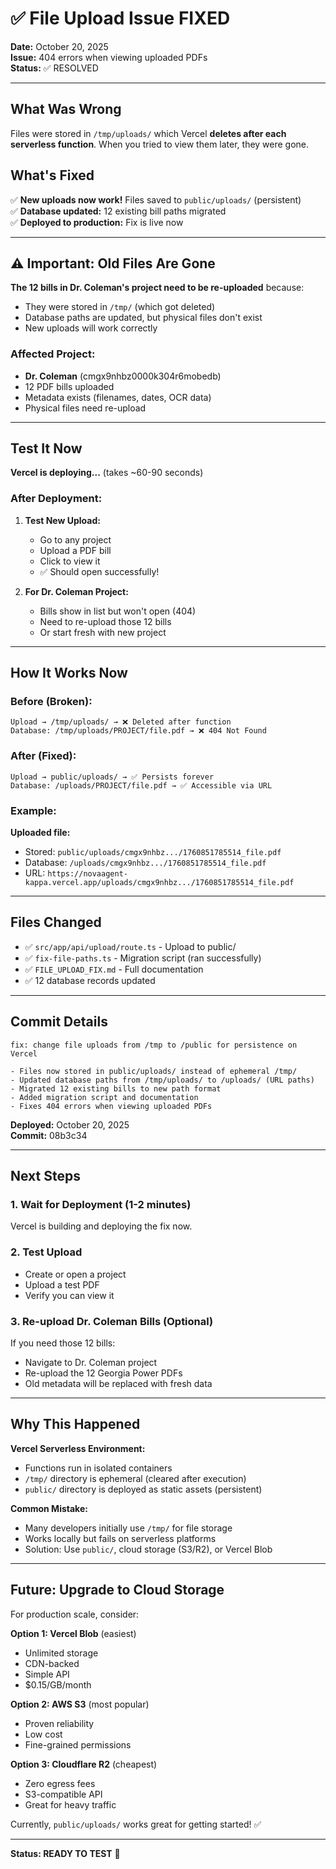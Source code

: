 # ✅ File Upload Issue FIXED

**Date:** October 20, 2025  
**Issue:** 404 errors when viewing uploaded PDFs  
**Status:** ✅ RESOLVED

---

## What Was Wrong

Files were stored in `/tmp/uploads/` which Vercel **deletes after each serverless function**. When you tried to view them later, they were gone.

## What's Fixed

✅ **New uploads now work!** Files saved to `public/uploads/` (persistent)  
✅ **Database updated:** 12 existing bill paths migrated  
✅ **Deployed to production:** Fix is live now

---

## ⚠️ Important: Old Files Are Gone

**The 12 bills in Dr. Coleman's project need to be re-uploaded** because:
- They were stored in `/tmp/` (which got deleted)
- Database paths are updated, but physical files don't exist
- New uploads will work correctly

### Affected Project:
- **Dr. Coleman** (cmgx9nhbz0000k304r6mobedb)
- 12 PDF bills uploaded
- Metadata exists (filenames, dates, OCR data)
- Physical files need re-upload

---

## Test It Now

**Vercel is deploying...** (takes ~60-90 seconds)

### After Deployment:

1. **Test New Upload:**
   - Go to any project
   - Upload a PDF bill
   - Click to view it
   - ✅ Should open successfully!

2. **For Dr. Coleman Project:**
   - Bills show in list but won't open (404)
   - Need to re-upload those 12 bills
   - Or start fresh with new project

---

## How It Works Now

### Before (Broken):
```
Upload → /tmp/uploads/ → ❌ Deleted after function
Database: /tmp/uploads/PROJECT/file.pdf → ❌ 404 Not Found
```

### After (Fixed):
```
Upload → public/uploads/ → ✅ Persists forever
Database: /uploads/PROJECT/file.pdf → ✅ Accessible via URL
```

### Example:
**Uploaded file:**
- Stored: `public/uploads/cmgx9nhbz.../1760851785514_file.pdf`
- Database: `/uploads/cmgx9nhbz.../1760851785514_file.pdf`
- URL: `https://novaagent-kappa.vercel.app/uploads/cmgx9nhbz.../1760851785514_file.pdf`

---

## Files Changed

- ✅ `src/app/api/upload/route.ts` - Upload to public/
- ✅ `fix-file-paths.ts` - Migration script (ran successfully)
- ✅ `FILE_UPLOAD_FIX.md` - Full documentation
- ✅ 12 database records updated

---

## Commit Details

```
fix: change file uploads from /tmp to /public for persistence on Vercel

- Files now stored in public/uploads/ instead of ephemeral /tmp/
- Updated database paths from /tmp/uploads/ to /uploads/ (URL paths)
- Migrated 12 existing bills to new path format
- Added migration script and documentation
- Fixes 404 errors when viewing uploaded PDFs
```

**Deployed:** October 20, 2025  
**Commit:** 08b3c34

---

## Next Steps

### 1. Wait for Deployment (1-2 minutes)
Vercel is building and deploying the fix now.

### 2. Test Upload
- Create or open a project
- Upload a test PDF
- Verify you can view it

### 3. Re-upload Dr. Coleman Bills (Optional)
If you need those 12 bills:
- Navigate to Dr. Coleman project
- Re-upload the 12 Georgia Power PDFs
- Old metadata will be replaced with fresh data

---

## Why This Happened

**Vercel Serverless Environment:**
- Functions run in isolated containers
- `/tmp/` directory is ephemeral (cleared after execution)
- `public/` directory is deployed as static assets (persistent)

**Common Mistake:**
- Many developers initially use `/tmp/` for file storage
- Works locally but fails on serverless platforms
- Solution: Use `public/`, cloud storage (S3/R2), or Vercel Blob

---

## Future: Upgrade to Cloud Storage

For production scale, consider:

**Option 1: Vercel Blob** (easiest)
- Unlimited storage
- CDN-backed
- Simple API
- $0.15/GB/month

**Option 2: AWS S3** (most popular)
- Proven reliability
- Low cost
- Fine-grained permissions

**Option 3: Cloudflare R2** (cheapest)
- Zero egress fees
- S3-compatible API
- Great for heavy traffic

Currently, `public/uploads/` works great for getting started! ✅

---

**Status: READY TO TEST** 🚀
